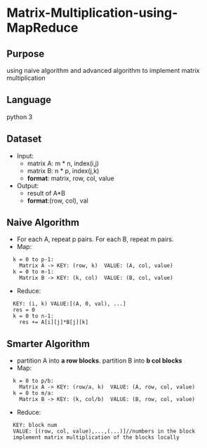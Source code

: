 # Matrix-Multiplication-using-MapReduce

## Purpose
using naive algorithm and advanced algorithm to implement matrix multiplication

## Language
python 3

## Dataset
* Input:
  * matrix A: m * n,   index(i,j)
  * matrix B: n * p,  index(j,k)
  * **format**: matrix, row, col, value
* Output:
  * result of A*B
  * **format**:(row, col), val

## Naive Algorithm
* For each A, repeat p pairs. For each B, repeat m pairs.
* Map:
```
  k = 0 to p-1:
    Matrix A -> KEY: (row, k)  VALUE: (A, col, value)
  k = 0 to m-1:
    Matrix B -> KEY: (k, col)  VALUE: (B, col, value)
```
* Reduce:
```
  KEY: (i, k) VALUE:[(A, 0, val), ...]
  res = 0
  k = 0 to n-1:
    res += A[i][j]*B[j][k]
```
## Smarter Algorithm
* partition A into **a row blocks**. partition B into **b col blocks**
* Map:
```
  k = 0 to p/b:
    Matrix A -> KEY: (row/a, k)  VALUE: (A, row, col, value)
  k = 0 to m/a:
    Matrix B -> KEY: (k, col/b)  VALUE: (B, row, col, value)
```
* Reduce:
```
  KEY: block num
  VALUE: [(row, col, value),...,(...)]//numbers in the block
  implement matrix multiplication of the blocks locally
```




